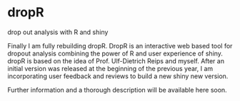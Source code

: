 # dropR
drop out analysis with R and shiny

Finally I am fully rebuilding dropR. DropR is an interactive web based tool for dropout analysis combining the power of R
and user experience of shiny. dropR is based on the idea of Prof. Ulf-Dietrich Reips and myself. After an initial version was
released at the beginning of the previous year, I am incorporating user feedback and reviews to build a new shiny new version. 

Further information and a thorough description will be available here soon. 
